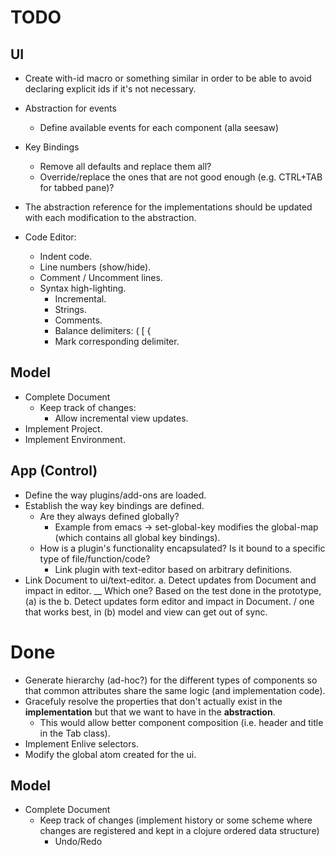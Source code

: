 TODO
====

  UI
  --
  
  - Create with-id macro or something similar in order to be able to avoid declaring explicit ids if it's not necessary.
  - Abstraction for events
    - Define available events for each component (alla seesaw)
  - Key Bindings
    - Remove all defaults and replace them all?
    - Override/replace the ones that are not good enough (e.g. CTRL+TAB for tabbed pane)?
  - The abstraction reference for the implementations should be updated with each modification to the abstraction.
  
  - Code Editor:
    - Indent code.
    - Line numbers (show/hide).
    - Comment / Uncomment lines.
    - Syntax high-lighting.
      - Incremental.
      - Strings.
      - Comments.
      - Balance delimiters: ( [ {
      - Mark corresponding delimiter.
  
  Model
  -----
  
  - Complete Document
    - Keep track of changes:
      - Allow incremental view updates.
  - Implement Project.
  - Implement Environment.
  
  App (Control)
  -------------
  
  - Define the way plugins/add-ons are loaded.
  - Establish the way key bindings are defined.
    - Are they always defined globally?
      - Example from emacs -> set-global-key modifies the global-map (which contains all global key bindings).
    - How is a plugin's functionality encapsulated? Is it bound to a specific type of file/function/code?
      - Link plugin with text-editor based on arbitrary definitions.
  - Link Document to ui/text-editor.
    a. Detect updates from Document and impact in editor. \__ Which one? Based on the test done in the prototype, (a) is the
    b. Detect updates form editor and impact in Document. /              one that works best, in (b) model and view can get out of sync.
    
Done
====
  - Generate hierarchy (ad-hoc?) for the different types of components so that common attributes share the same logic (and implementation code).
  - Gracefuly resolve the properties that don't actually exist in the **implementation** but that we want to have in the **abstraction**.
    - This would allow better component composition (i.e. header and title in the Tab class).
  - Implement Enlive selectors.
  - Modify the global atom created for the ui.

  Model
  -----
  
  - Complete Document
    - Keep track of changes (implement history or some scheme where changes are registered and kept in a clojure ordered data structure)
      - Undo/Redo
